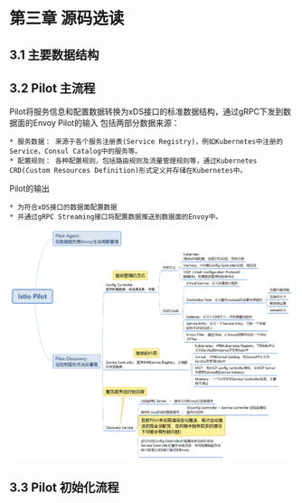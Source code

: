 # 第三章 源码选读

## 3.1 主要数据结构

## 3.2 Pilot 主流程


Pilot将服务信息和配置数据转换为xDS接口的标准数据结构，通过gRPC下发到数据面的Envoy
Pilot的输入
包括两部分数据来源：

	* 服务数据： 来源于各个服务注册表(Service Registry)，例如Kubernetes中注册的Service，Consul Catalog中的服务等。
	* 配置规则： 各种配置规则，包括路由规则及流量管理规则等，通过Kubernetes CRD(Custom Resources Definition)形式定义并存储在Kubernetes中。

Pilot的输出

	* 为符合xDS接口的数据面配置数据
	* 并通过gRPC Streaming接口将配置数据推送到数据面的Envoy中。



![istio_pilot_workflow.png](content/img/istio_pilot_workflow.png)

## 3.3 Pilot 初始化流程